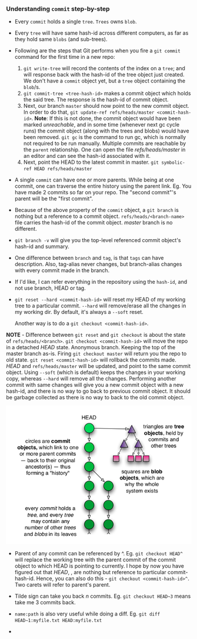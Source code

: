### Understanding `commit` step-by-step

* Every `commit` holds a single `tree`. `Trees` owns `blob`.
* Every `tree` will have same hash-id across different computers, as far as they hold same `blobs` (and sub-trees).

* Following are the steps that Git performs when you fire a `git commit` command for the first time in a new repo:
  1. `git write-tree` will record the contents of the index on a `tree`; and will response back with the hash-id of the tree object just created.
  We don't have a `commit` object yet, but a `tree` object containing the `blob`/s.
  2. `git commit-tree <tree-hash-id>` makes a commit object which holds the said tree. The response is the hash-id of commit object.
  3. Next, our branch `master` should now point to the new commit object. In order to do that,
  `git update-ref refs/heads/master <commit-hash-id>`.
  **Note**: If this is not done, the commit object would have been marked *unreachable*, and in some time (whenever next gc cycle runs) the commit object (along with the trees and blobs) would have been removed.
  `git gc` is the command to run gc, which is normally not required to be run manually.
  Multiple commits are reachable by the `parent` relationship.
  One can open the file *refs/heads/master* in an editor and can see the hash-id associated with it.
  4. Next, point the HEAD to the latest commit in master. `git symbolic-ref HEAD refs/heads/master`


* A single `commit` can have one or more parents. While being at one commit, one can traverse the entire history using the parent link. Eg. You have made 2 commits so far on your repo. The "second commit"'s parent will be the "first commit".

* Because of the above property of the `commit` object, a `git branch` is nothing but a reference to a commit object. `refs/heads/<branch-name>` file carries the hash-id of the commit object. *master* branch is no different.

* `git branch -v` will give you the top-level referenced commit object's hash-id and summary.

* One difference between `branch` and `tag`, is that `tags` can have description. Also, tag-alias never changes, but branch-alias changes with every commit made in the branch.

* If I'd like, I can refer everything in the repository using the `hash-id`, and not use branch, HEAD or tag.

* `git reset --hard <commit-hash-id>` will reset my HEAD of my working tree to a particular commit. `--hard` will remove/erase all the changes in my working dir. By default, it's always a `--soft` reset.

  Another way is to do a `git checkout <commit-hash-id>`.

**NOTE** - Difference between `git reset` and `git checkout` is about the state of `refs/heads/<branch>`.
`git checkout <commit-hash-id>` will move the repo in a detached *HEAD* state. Anonymous branch. Keeping the top of the master branch as-is. Firing `git checkout master` will return you the repo to old state.
`git reset <commit-hash-id>` will rollback the commits made. *HEAD* and `refs/heads/master` will be updated, and point to the same commit object. Using `--soft` (which is default) keeps the changes in your working copy, whereas `--hard` will remove all the changes. Performing another commit with same changes will give you a new commit object with a new hash-id, and there is no way to go back to previous commit object. It should be garbage collected as there is no way to back to the old commit object.

 ![Commit Architecture](images/git-1)

* Parent of any commit can be referenced by ^. Eg. `git checkout HEAD^` will replace the working tree with the parent commit of the commit object to which HEAD is pointing to currently.
  I hope by now you have figured out that *HEAD*, *<branch-name>*, *<tag-name>* are nothing but reference to particular commit-hash-id. Hence, you can also do this - `git checkout <commit-hash-id>^`. Two carets will refer to parent's parent.

* Tilde sign can take you back *n* commits. Eg. `git checkout HEAD~3` means take me 3 commits back.
* `name:path` is also very useful while doing a diff. Eg. `git diff HEAD~1:myfile.txt HEAD:myfile.txt`
* 
